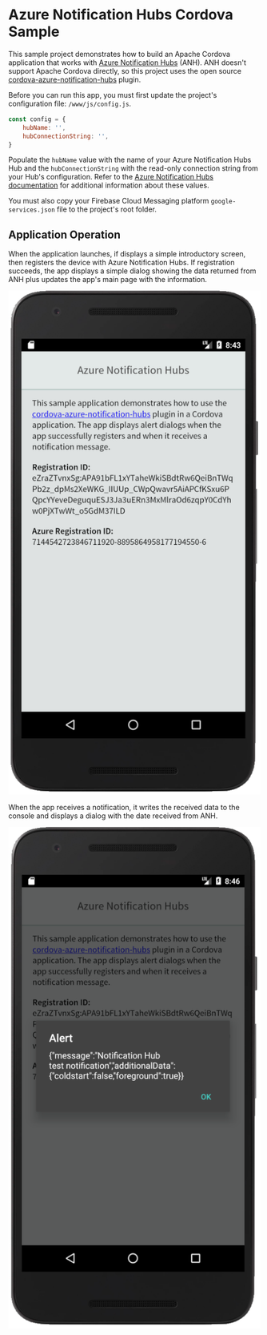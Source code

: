 # Azure Notification Hubs Cordova Sample

This sample project demonstrates how to build an Apache Cordova application that works with [Azure Notification Hubs](https://azure.microsoft.com/en-us/services/notification-hubs/) (ANH). ANH doesn't support Apache Cordova directly, so this project uses the open source [cordova-azure-notification-hubs](https://github.com/derek82511/cordova-azure-notification-hubs) plugin.

Before you can run this app, you must first update the project's configuration file: `/www/js/config.js`.

```JavaScript
const config = {
    hubName: '',
    hubConnectionString: '',
}
```

Populate the `hubName` value with the name of your Azure Notification Hubs Hub and the `hubConnectionString` with the read-only connection string from your Hub's configuration. Refer to the [Azure Notification Hubs documentation](https://docs.microsoft.com/en-us/azure/notification-hubs/) for additional information about these values.

You must also copy your Firebase Cloud Messaging platform `google-services.json` file to the project's root folder.

## Application Operation

When the application launches, if displays a simple introductory screen, then registers the device with Azure Notification Hubs. If registration succeeds, the app displays a simple dialog showing the data returned from ANH plus updates the app's main page with the information.

![Application main screen](screenshots/figure-01.png)

When the app receives a notification, it writes the received data to the console and displays a dialog with the date received from ANH.

![Notification alert](screenshots/figure-02.png)